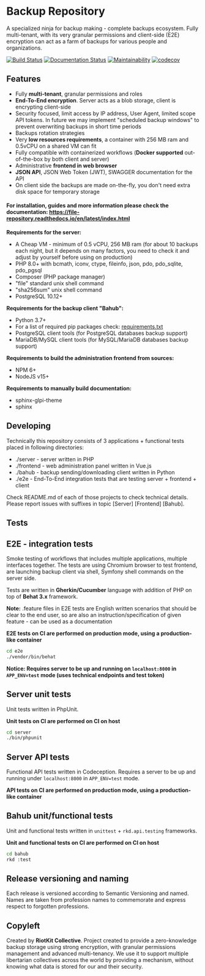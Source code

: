 Backup Repository
=================

A specialized ninja for backup making - complete backups ecosystem. Fully multi-tenant, with its very granular permissions and client-side (E2E) encryption can act as a farm of backups for various people and organizations.

[![Build Status](https://travis-ci.org/riotkit-org/file-repository.svg?branch=master)](https://travis-ci.org/riotkit-org/backup-repository)
[![Documentation Status](https://readthedocs.org/projects/file-repository/badge/?version=latest)](https://file-repository.docs.riotkit.org/en/latest/?badge=latest)
[![Maintainability](https://api.codeclimate.com/v1/badges/4ed37b276f5379c3dc52/maintainability)](https://codeclimate.com/github/riotkit-org/backup-repository/maintainability)
[![codecov](https://codecov.io/gh/riotkit-org/file-repository/branch/master/graph/badge.svg)](https://codecov.io/gh/riotkit-org/backup-repository)

Features
--------

- Fully **multi-tenant**, granular permissions and roles
- **End-To-End encryption**. Server acts as a blob storage, client is encrypting client-side
- Security focused, limit access by IP address, User Agent, limited scope API tokens. In future we may implement "scheduled backup windows" to prevent overwriting backups in short time periods
- Backups rotation strategies
- Very **low resources requirements**, a container with 256 MB ram and 0.5vCPU on a shared VM can fit
- Fully compatible with containerized workflows (**Docker supported** out-of-the-box by both client and server)
- Administrative **frontend in web browser**
- **JSON API**, JSON Web Token (JWT), SWAGGER documentation for the API
- On client side the backups are made on-the-fly, you don't need extra disk space for temporary storage

#### For installation, guides and more information please check the documentation: https://file-repository.readthedocs.io/en/latest/index.html

**Requirements for the server:**
- A Cheap VM - minimum of 0.5 vCPU, 256 MB ram (for about 10 backups each night, but it depends on many factors, you need to check it and adjust by yourself before using on production)
- PHP 8.0+ with bcmath, iconv, ctype, fileinfo, json, pdo, pdo_sqlite, pdo_pgsql
- Composer (PHP package manager)
- "file" standard unix shell command
- "sha256sum" unix shell command
- PostgreSQL 10.12+

**Requirements for the backup client "Bahub":**
- Python 3.7+
- For a list of required pip packages check: [requirements.txt](bahub/requirements.txt)
- PostgreSQL client tools (for PostgreSQL databases backup support)
- MariaDB/MySQL client tools (for MySQL/MariaDB databases backup support)

**Requirements to build the administration frontend from sources:**
- NPM 6+
- NodeJS v15+

**Requirements to manually build documentation:**
- sphinx-glpi-theme
- sphinx

Developing
----------

Technically this repository consists of 3 applications + functional tests placed in following directories:
- ./server - server written in PHP
- ./frontend - web administration panel written in Vue.js
- ./bahub - backup sending/downloading client written in Python
- ./e2e - End-To-End integration tests that are testing server + frontend + client

Check README.md of each of those projects to check technical details.
Please report issues with suffixes in topic [Server] [Frontend] [Bahub].

Tests
-----

## E2E - integration tests

Smoke testing of workflows that includes multiple applications, multiple interfaces together.
The tests are using Chromium browser to test frontend, are launching backup client via shell, Symfony shell commands on the server side.

Tests are written in **Gherkin/Cucumber** language with addition of PHP on top of **Behat 3.x** framework.

**Note:** .feature files in E2E tests are English written scenarios that should be clear to the end user, so are also an instruction/specification of given feature - can be used as a documentation

**E2E tests on CI are performed on production mode, using a production-like container**

```bash
cd e2e
./vendor/bin/behat
```

**Notice: Requires server to be up and running on `localhost:8000` in `APP_ENV=test` mode (uses technical endpoints and test token)**

## Server unit tests

Unit tests written in PhpUnit.

**Unit tests on CI are performed on CI on host**

```bash
cd server
./bin/phpunit
```

## Server API tests

Functional API tests written in Codeception. Requires a server to be up and running under `localhost:8000` in `APP_ENV=test` mode.

**API tests on CI are performed on production mode, using a production-like container**

## Bahub unit/functional tests

Unit and functional tests written in `unittest` + `rkd.api.testing` frameworks.

**Unit and functional tests on CI are performed on CI on host**

```bash
cd bahub
rkd :test
```

Release versioning and naming
-----------------------------

Each release is versioned according to Semantic Versioning and named.
Names are taken from profession names to commemorate and express respect to forgotten professions.

Copyleft
--------

Created by **RiotKit Collective**.
Project created to provide a zero-knowledge backup storage using strong encryption, with granular permissions management and advanced multi-tenancy.
We use it to support multiple libertarian collectives across the world by providing a mechanism, without knowing what data is stored for our and their security.
